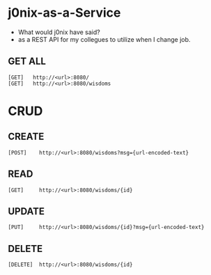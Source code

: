 # j0nix-as-a-Service
* What would j0nix have said?
* as a REST API for my collegues to utilize when I change job.
## GET ALL
```
[GET]   http://<url>:8080/
[GET]   http://<url>:8080/wisdoms
```
# CRUD
## CREATE
```
[POST]    http://<url>:8080/wisdoms?msg={url-encoded-text}
```
## READ
```
[GET]     http://<url>:8080/wisdoms/{id}
```
## UPDATE
```
[PUT]     http://<url>:8080/wisdoms/{id}?msg={url-encoded-text}
```
## DELETE
```
[DELETE]  http://<url>:8080/wisdoms/{id}
```
